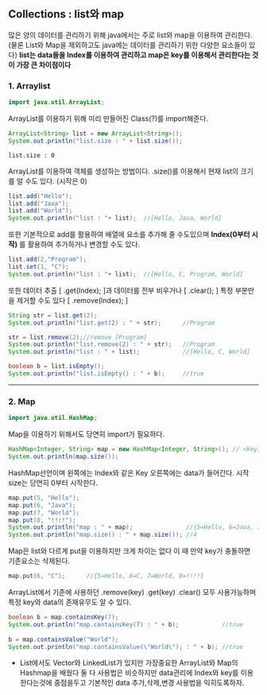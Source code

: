 ## Collections : list와 map
많은 양의 데이터를 관리하기 위해 java에서는 주로 list와 map을 이용하여 관리한다. (물론 List와 Map을 제외하고도 java에는 데이터를 관리하기 위한 다양한 요소들이 있다)
**list는 data들을 Index를 이용하여 관리하고 map은 key를 이용해서 관리한다는 것이 가장 큰 차이점이다**

### 1. Arraylist
```java
import java.util.ArrayList;
```
ArrayList를 이용하기 위해 미리 만들어진 Class(?)를 import해준다.
```java
ArrayList<String> list = new ArrayList<String>();
System.out.println("list.size : " + list.size());
```

```
list.size : 0
```
ArrayList를 이용하여 객체를 생성하는 방법이다. .size()를 이용해서 현재 list의 크기를 알 수도 있다. (시작은 0)

```java
list.add("Hello");
list.add("Java");
list.add("World");
System.out.println("list : "+ list);  //[Hello, Java, World]
```
또한 기본적으로 add를 활용하여 배열에 요소를 추가해 줄 수도있으며 **Index(0부터 시작)** 를 활용하여 추가하거나 변경할 수도 있다.
```java
list.add(2,"Program");
list.set(1, "C");
System.out.println("list : "+ list);  //[Hello, C, Program, World]
```
또한 데이터 추출 [ .get(Index); ]과 데이터를 전부 비우거나 [ .clear(); ] 특정 부분만을 제거할 수도 있다 [ .remove(Index); ] 
```java
String str = list.get(2);
System.out.println("list.get(2) : " + str);      //Program

str = list.remove(2);//remove [Program]
System.out.println("list.remove(2) : " + str);   //Program
System.out.println("list : " + list);            //[Hello, C, World]

boolean b = list.isEmpty();
System.out.println("list.isEmpty() : " + b);     //true
```
***
### 2. Map
```java
import java.util.HashMap;
```
Map을 이용하기 위해서도 당연히 import가 필요하다.

```java
HashMap<Integer, String> map = new HashMap<Integer, String>(); // <key, data>
System.out.println(map.size());
```
HashMap선언이며 왼쪽에는 Index와 같은 Key 오른쪽에는 data가 들어간다. 시작size는 당연히 0부터 시작한다.

```java
map.put(5, "Hello");
map.put(6, "Java");
map.put(7, "World");
map.put(8, "!!!!");
System.out.println("map : " + map);               //{5=Hello, 6=Java, 7=World, 8=!!!!}
System.out.println("map.size() : " + map.size()); //4
```
Map은 list와 다르게 put을 이용하지만 크게 차이는 없다 이 때 만약 key가 충돌하면 기존요소는 삭제된다.
```java
map.put(6, "C");      //{5=Hello, 6=C, 7=World, 8=!!!!}
```
ArrayList에서 기존에 사용하던 .remove(key) .get(key) .clear() 모두 사용가능하며 특정 key와 data의 존재유무도 알 수 있다.
```java
boolean b = map.containsKey(7);
System.out.println("map.containsKey(7) : " + b);            //true
		
b = map.containsValue("World");
System.out.println("map.containsValue(\"World\"); : " + b); //true
```

- List에서도 Vector와 LinkedList가 있지만 가장중요한 ArrayList와 Map의 Hashmap을 배웠다 둘 다 사용법은 비슷하지만 data관리에 Index와 key를 이용한다는것에 중점을두고 기본적인 data 추가,삭제,변경 사용법을 익히도록하자.
